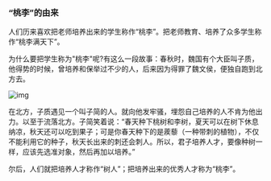 ﻿---
layout: post
tags: [教学复习]
author: lqq
---

### “桃李”的由来


人们历来喜欢把老师培养出来的学生称作“桃李”。把老师教育、培养了众多学生称作“桃李满天下”。

为什么要把学生称为"桃李"呢?有这么一段故事：春秋时，魏国有个大臣叫子质，他得势的时候，曾培养和保举过不少的人，后来因为得罪了魏文侯，便独自跑到北方去。

![img](https://xn--yet120bc1ab21f.xn--fiqs8s/images/lqq/img_1.png)

在北方，子质遇见一个叫子简的人。就向他发牢骚，埋怨自己培养的人不肯为他出力。以至于流落北方。子简笑着说：“春天种下桃树和李树，夏天可以在树下休息纳凉，秋天还可以吃到果子；可是你春天种下的是蒺藜（一种带刺的植物），不仅不能利用它的种子，秋天长出来的刺还会刺人。所以，君子培养人才，要像种树一样，应该先选准对象，然后再加以培养。”

尔后，人们就把培养人才称作“树人”；把培养出来的优秀人才称为“桃李”。